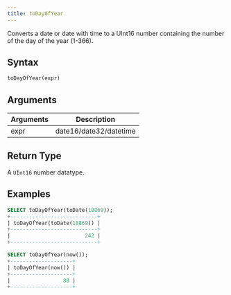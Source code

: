 ```yaml
---
title: toDayOfYear
---
```


Converts a date or date with time to a UInt16 number containing the number of the day of the year (1-366).

## Syntax

```sql
toDayOfYear(expr)
```

## Arguments

| Arguments   | Description |
| ----------- | ----------- |
| expr | date16/date32/datetime |

## Return Type
A `UInt16` number datatype.

## Examples

```sql
SELECT toDayOfYear(toDate(18869));
+----------------------------+
| toDayOfYear(toDate(18869)) |
+----------------------------+
|                        242 |
+----------------------------+

SELECT toDayOfYear(now());
+--------------------+
| toDayOfYear(now()) |
+--------------------+
|                 88 |
+--------------------+
```
